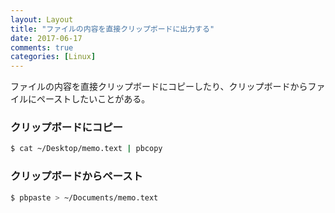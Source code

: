 ```yaml
---
layout: Layout
title: "ファイルの内容を直接クリップボードに出力する"
date: 2017-06-17
comments: true
categories: [Linux]
---
```


ファイルの内容を直接クリップボードにコピーしたり、クリップボードからファイルにペーストしたいことがある。

### クリップボードにコピー
```bash
$ cat ~/Desktop/memo.text | pbcopy
```


### クリップボードからペースト
```bash
$ pbpaste > ~/Documents/memo.text
```
